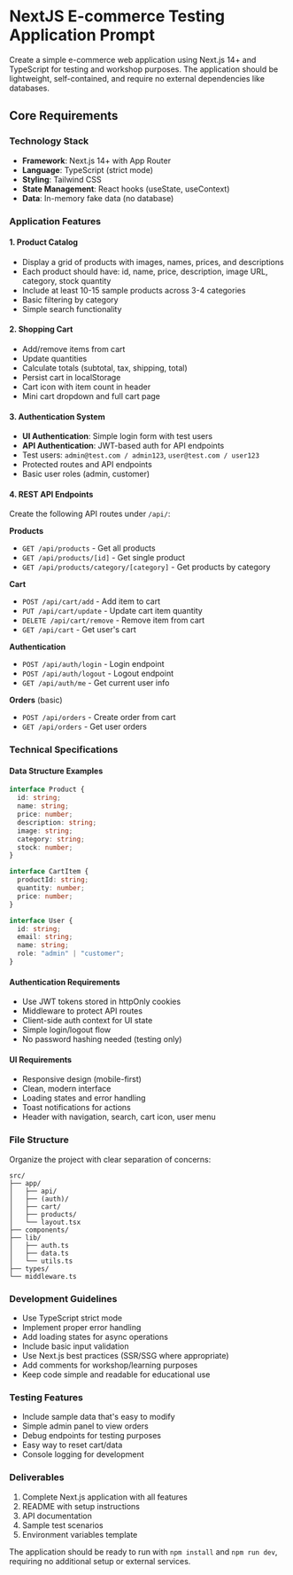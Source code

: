 # NextJS E-commerce Testing Application Prompt

Create a simple e-commerce web application using Next.js 14+ and TypeScript for testing and workshop purposes. The application should be lightweight, self-contained, and require no external dependencies like databases.

## Core Requirements

### Technology Stack

- **Framework**: Next.js 14+ with App Router
- **Language**: TypeScript (strict mode)
- **Styling**: Tailwind CSS
- **State Management**: React hooks (useState, useContext)
- **Data**: In-memory fake data (no database)

### Application Features

#### 1. Product Catalog

- Display a grid of products with images, names, prices, and descriptions
- Each product should have: id, name, price, description, image URL, category, stock quantity
- Include at least 10-15 sample products across 3-4 categories
- Basic filtering by category
- Simple search functionality

#### 2. Shopping Cart

- Add/remove items from cart
- Update quantities
- Calculate totals (subtotal, tax, shipping, total)
- Persist cart in localStorage
- Cart icon with item count in header
- Mini cart dropdown and full cart page

#### 3. Authentication System

- **UI Authentication**: Simple login form with test users
- **API Authentication**: JWT-based auth for API endpoints
- Test users: `admin@test.com / admin123`, `user@test.com / user123`
- Protected routes and API endpoints
- Basic user roles (admin, customer)

#### 4. REST API Endpoints

Create the following API routes under `/api/`:

**Products**

- `GET /api/products` - Get all products
- `GET /api/products/[id]` - Get single product
- `GET /api/products/category/[category]` - Get products by category

**Cart**

- `POST /api/cart/add` - Add item to cart
- `PUT /api/cart/update` - Update cart item quantity
- `DELETE /api/cart/remove` - Remove item from cart
- `GET /api/cart` - Get user's cart

**Authentication**

- `POST /api/auth/login` - Login endpoint
- `POST /api/auth/logout` - Logout endpoint
- `GET /api/auth/me` - Get current user info

**Orders** (basic)

- `POST /api/orders` - Create order from cart
- `GET /api/orders` - Get user orders

### Technical Specifications

#### Data Structure Examples

```typescript
interface Product {
  id: string;
  name: string;
  price: number;
  description: string;
  image: string;
  category: string;
  stock: number;
}

interface CartItem {
  productId: string;
  quantity: number;
  price: number;
}

interface User {
  id: string;
  email: string;
  name: string;
  role: "admin" | "customer";
}
```

#### Authentication Requirements

- Use JWT tokens stored in httpOnly cookies
- Middleware to protect API routes
- Client-side auth context for UI state
- Simple login/logout flow
- No password hashing needed (testing only)

#### UI Requirements

- Responsive design (mobile-first)
- Clean, modern interface
- Loading states and error handling
- Toast notifications for actions
- Header with navigation, search, cart icon, user menu

### File Structure

Organize the project with clear separation of concerns:

```
src/
├── app/
│   ├── api/
│   ├── (auth)/
│   ├── cart/
│   ├── products/
│   └── layout.tsx
├── components/
├── lib/
│   ├── auth.ts
│   ├── data.ts
│   └── utils.ts
├── types/
└── middleware.ts
```

### Development Guidelines

- Use TypeScript strict mode
- Implement proper error handling
- Add loading states for async operations
- Include basic input validation
- Use Next.js best practices (SSR/SSG where appropriate)
- Add comments for workshop/learning purposes
- Keep code simple and readable for educational use

### Testing Features

- Include sample data that's easy to modify
- Simple admin panel to view orders
- Debug endpoints for testing purposes
- Easy way to reset cart/data
- Console logging for development

### Deliverables

1. Complete Next.js application with all features
2. README with setup instructions
3. API documentation
4. Sample test scenarios
5. Environment variables template

The application should be ready to run with `npm install` and `npm run dev`, requiring no additional setup or external services.
